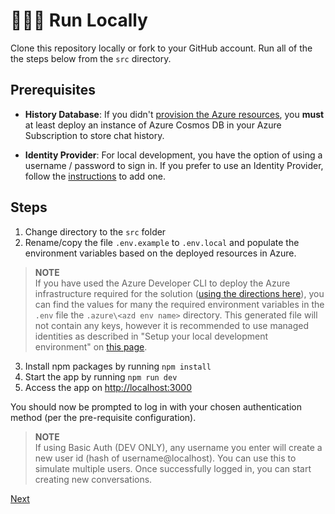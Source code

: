 # 👨🏻‍💻 Run Locally

Clone this repository locally or fork to your GitHub account. Run all of the the steps below from the `src` directory.

## Prerequisites

- **History Database**: If you didn't [provision the Azure resources](./4-deploy-to-azure.md), you **must** at least deploy an instance of Azure Cosmos DB in your Azure Subscription to store chat history.

- **Identity Provider**: For local development, you have the option of using a username / password to sign in. If you prefer to use an Identity Provider, follow the [instructions](./5-add-identity.md) to add one.

## Steps

1. Change directory to the `src` folder
2. Rename/copy the file `.env.example` to `.env.local` and populate the environment variables based on the deployed resources in Azure.

  > **NOTE**  
  > If you have used the Azure Developer CLI to deploy the Azure infrastructure required for the solution ([using the directions here](./4-deploy-to-azure.md)), you can find the values for many the required environment variables in the `.env` file the `.azure\<azd env name>` directory. This generated file will not contain any keys, however it is recommended to use managed identities as described in "Setup your local development environment" on [this page](./10-managed-identities.md).

3. Install npm packages by running `npm install`
4. Start the app by running `npm run dev`
5. Access the app on [http://localhost:3000](http://localhost:3000)

You should now be prompted to log in with your chosen authentication method (per the pre-requisite configuration).

> **NOTE**  
> If using Basic Auth (DEV ONLY), any username you enter will create a new user id (hash of username@localhost). You can use this to simulate multiple users. Once successfully logged in, you can start creating new conversations.

[Next](/docs/4-deploy-to-azure.md)
